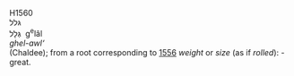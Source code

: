 H1560  
גּלל  
גְּלָל ‎ g<sup>e</sup>lâl  
*ghel-awl‘*  
(Chaldee); from a root corresponding to [1556](h1556) *weight* or *size*
(as if *rolled*): - great.  
